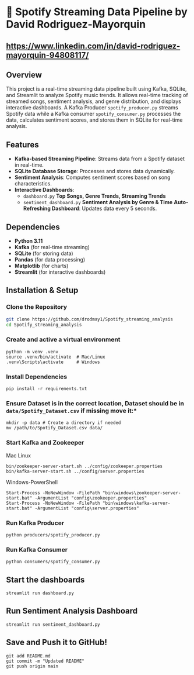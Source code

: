 # 🎵 Spotify Streaming Data Pipeline by David Rodriguez-Mayorquin
## https://www.linkedin.com/in/david-rodriguez-mayorquin-94808117/

## **Overview**
This project is a real-time streaming data pipeline built using Kafka, SQLite, and Streamlit to analyze Spotify music trends. 
It allows real-time tracking of streamed songs, sentiment analysis, and genre distribution, and displays interactive dashboards.
A Kafka Producer `spotify_producer.py` streams Spotify data while a Kafka consumer `spotify_consumer.py` processes the data, calculates sentiment scores, and stores them in SQLite for real-time analysis.

## **Features**
- **Kafka-based Streaming Pipeline**: Streams data from a Spotify dataset in real-time.  
- **SQLite Database Storage**: Processes and stores data dynamically.  
- **Sentiment Analysis**: Computes sentiment scores based on song characteristics.  
- **Interactive Dashboards**:  
   - `dashboard.py` **Top Songs, Genre Trends, Streaming Trends**   
   - `sentiment_dashboard.py` **Sentiment Analysis by Genre & Time** 
**Auto-Refreshing Dashboard**: Updates data every 5 seconds.  

## **Dependencies**
- **Python 3.11**
- **Kafka** (for real-time streaming)
- **SQLite** (for storing data)
- **Pandas** (for data processing)
- **Matplotlib** (for charts)
- **Streamlit** (for interactive dashboards)

## **Installation & Setup**
### **Clone the Repository**
```sh
git clone https://github.com/drodmay1/Spotify_streaming_analysis
cd Spotify_streaming_analysis
```

### **Create and active a virtual environment**
```
python -m venv .venv
source .venv/bin/activate  # Mac/Linux
.venv\Scripts\activate     # Windows
```

### **Install Dependencies**
```
pip install -r requirements.txt
```
### **Ensure Dataset is in the correct location, Dataset should be in `data/Spotify_Dataset.csv` if missing move it:***
```
mkdir -p data # Create a directory if needed
mv /path/to/Spotify_Dataset.csv data/
```

### **Start Kafka and Zookeeper**
Mac Linux
```
bin/zookeeper-server-start.sh ../config/zookeeper.properties
bin/kafka-server-start.sh ../config/server.properties
```

Windows-PowerShell
```
Start-Process -NoNewWindow -FilePath "bin\windows\zookeeper-server-start.bat" -ArgumentList "config\zookeeper.properties"
Start-Process -NoNewWindow -FilePath "bin\windows\kafka-server-start.bat" -ArgumentList "config\server.properties"
```

### **Run Kafka Producer**
```
python producers/spotify_producer.py
```

### **Run Kafka Consumer**
```
python consumers/spotify_consumer.py
```

## **Start the dashboards**
```
streamlit run dashboard.py
```

## **Run Sentiment Analysis Dashboard**
```
streamlit run sentiment_dashboard.py
```

## **Save and Push it to GitHub!**
```
git add README.md
git commit -m "Updated README"
git push origin main
```





